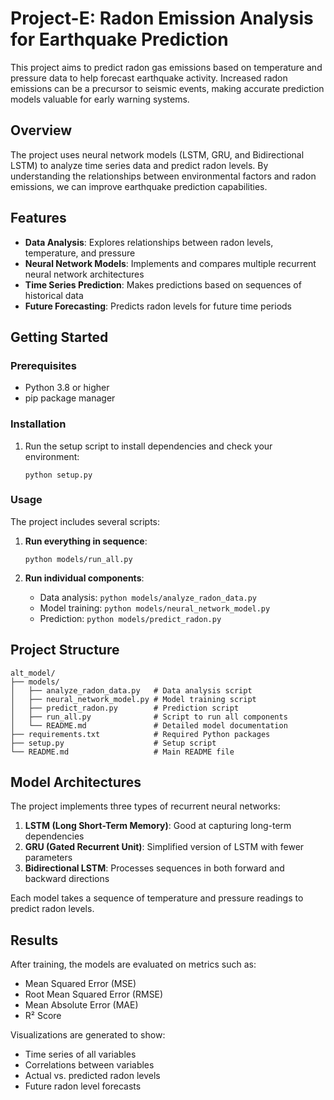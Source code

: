 # Project-E: Radon Emission Analysis for Earthquake Prediction

This project aims to predict radon gas emissions based on temperature and pressure data to help forecast earthquake activity. Increased radon emissions can be a precursor to seismic events, making accurate prediction models valuable for early warning systems.

## Overview

The project uses neural network models (LSTM, GRU, and Bidirectional LSTM) to analyze time series data and predict radon levels. By understanding the relationships between environmental factors and radon emissions, we can improve earthquake prediction capabilities.

## Features

- **Data Analysis**: Explores relationships between radon levels, temperature, and pressure
- **Neural Network Models**: Implements and compares multiple recurrent neural network architectures
- **Time Series Prediction**: Makes predictions based on sequences of historical data
- **Future Forecasting**: Predicts radon levels for future time periods

## Getting Started

### Prerequisites

- Python 3.8 or higher
- pip package manager

### Installation

1. Run the setup script to install dependencies and check your environment:
   ```
   python setup.py
   ```

### Usage

The project includes several scripts:

1. **Run everything in sequence**:
   ```
   python models/run_all.py
   ```

2. **Run individual components**:
   - Data analysis: `python models/analyze_radon_data.py`
   - Model training: `python models/neural_network_model.py`
   - Prediction: `python models/predict_radon.py`

## Project Structure

```
alt_model/
├── models/
│   ├── analyze_radon_data.py   # Data analysis script
│   ├── neural_network_model.py # Model training script
│   ├── predict_radon.py        # Prediction script
│   ├── run_all.py              # Script to run all components
│   └── README.md               # Detailed model documentation
├── requirements.txt            # Required Python packages
├── setup.py                    # Setup script
└── README.md                   # Main README file
```

## Model Architectures

The project implements three types of recurrent neural networks:

1. **LSTM (Long Short-Term Memory)**: Good at capturing long-term dependencies
2. **GRU (Gated Recurrent Unit)**: Simplified version of LSTM with fewer parameters
3. **Bidirectional LSTM**: Processes sequences in both forward and backward directions

Each model takes a sequence of temperature and pressure readings to predict radon levels.

## Results

After training, the models are evaluated on metrics such as:
- Mean Squared Error (MSE)
- Root Mean Squared Error (RMSE)
- Mean Absolute Error (MAE)
- R² Score

Visualizations are generated to show:
- Time series of all variables
- Correlations between variables
- Actual vs. predicted radon levels
- Future radon level forecasts 
